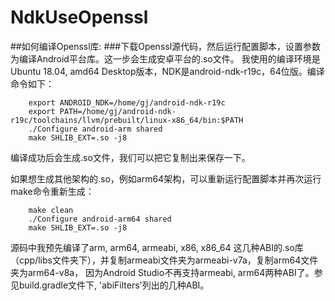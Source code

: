 # NdkUseOpenssl
##如何编译Openssl库:
###下载Openssl源代码，然后运行配置脚本，设置参数为编译Android平台库。这一步会生成安卓平台的.so文件。
我使用的编译环境是Ubuntu 18.04, amd64 Desktop版本，NDK是android-ndk-r19c，64位版。编译命令如下：
```
    export ANDROID_NDK=/home/gj/android-ndk-r19c
    export PATH=/home/gj/android-ndk-r19c/toolchains/llvm/prebuilt/linux-x86_64/bin:$PATH
    ./Configure android-arm shared
    make SHLIB_EXT=.so -j8
```

编译成功后会生成.so文件，我们可以把它复制出来保存一下。

如果想生成其他架构的.so，例如arm64架构，可以重新运行配置脚本并再次运行make命令重新生成：
```
    make clean
    ./Configure android-arm64 shared
    make SHLIB_EXT=.so -j8
```

源码中我预先编译了arm, arm64, armeabi, x86, x86_64 这几种ABI的.so库（cpp/libs文件夹下），并复制armeabi文件夹为armeabi-v7a，复制arm64文件夹为arm64-v8a，
因为Android Studio不再支持armeabi, arm64两种ABI了。参见build.gradle文件下, 'abiFilters'列出的几种ABI。